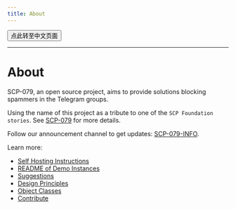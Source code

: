 ```yaml
---
title: About
---
```


<button onmouseover="PlaySound('totop1')" onmouseout="StopSound('totop1')" onclick="window.location.href = '/about-zh/';" class="zh">点此转至中文页面</button>

---

# About

SCP-079, an open source project, aims to provide solutions blocking spammers in the Telegram groups.

Using the name of this project as a tribute to one of the `SCP Foundation stories`. See [SCP-079](http://www.scp-wiki.net/scp-079) for more details.

Follow our announcement channel to get updates: [SCP-079-INFO](https://t.me/SCP_079_INFO).

Learn more:

- [Self Hosting Instructions](/how/)
- [README of Demo Instances](/readme/)
- [Suggestions](/suggestions/)
- [Design Principles](/principles/)
- [Object Classes](/classes/)
- [Contribute](/help/)

<audio src="/audio/page/about.ogg" autoplay></audio>
